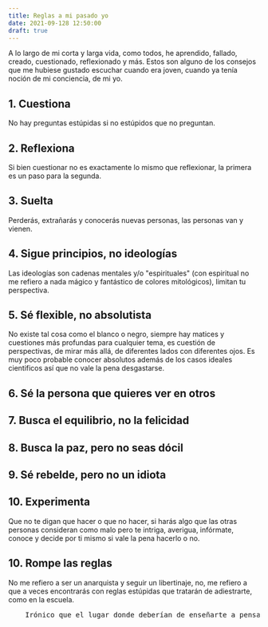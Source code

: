 ```yaml
---
title: Reglas a mi pasado yo
date: 2021-09-128 12:50:00
draft: true
---
```

A lo largo de mi corta y larga vida, como todos, he aprendido, fallado, creado, cuestionado, reflexionado y más. Estos son alguno de los consejos que me hubiese gustado escuchar cuando era joven, cuando ya tenía noción de mi conciencia, de mi yo.

## 1. Cuestiona
No hay preguntas estúpidas si no estúpidos que no preguntan.

## 2. Reflexiona
Si bien cuestionar no es exactamente lo mismo que reflexionar, la primera es un paso para la segunda.

## 3. Suelta
Perderás, extrañarás y conocerás nuevas personas, las personas van y vienen.

## 4. Sigue principios, no ideologías
Las ideologías son cadenas mentales y/o "espirituales" (con espiritual no me refiero a nada mágico y fantástico de colores mitológicos), limitan tu perspectiva.

## 5. Sé flexible, no absolutista
No existe tal cosa como el blanco o negro, siempre hay matices y cuestiones más profundas para cualquier tema, es cuestión de <blog-link to="perspectivas">perspectivas</a>, de mirar más allá, de diferentes lados con diferentes ojos. Es muy poco probable conocer absolutos además de los casos ideales cientificos así que no vale la pena desgastarse.

## 6. Sé la persona que quieres ver en otros

## 7. Busca el equilibrio, no la felicidad

## 8. Busca la paz, pero no seas dócil

## 9. Sé rebelde, pero no un idiota

## 10. Experimenta
Que no te digan que hacer o que no hacer, si harás algo que las otras personas consideran como malo pero te intriga, averigua, infórmate, conoce y decide por ti mismo si vale la pena hacerlo o no.

## 10. Rompe las reglas
No me refiero a ser un anarquista y seguir un libertinaje, no, me refiero a que a veces encontrarás con reglas estúpidas que tratarán de adiestrarte, como en la escuela.

<pre>
	Irónico que el lugar donde deberían de enseñarte a pensar libremente sea más bien un encarcelamiento mental.
</pre>